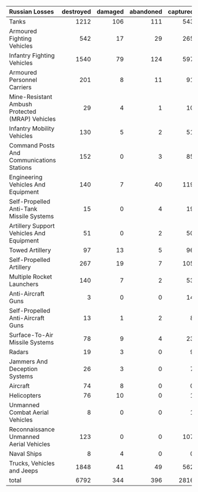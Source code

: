 | Russian Losses                                   |   destroyed |   damaged |   abandoned |   captured |   total |
|:-------------------------------------------------|------------:|----------:|------------:|-----------:|--------:|
| Tanks                                            |        1212 |       106 |         111 |        543 |    1972 |
| Armoured Fighting Vehicles                       |         542 |        17 |          29 |        265 |     853 |
| Infantry Fighting Vehicles                       |        1540 |        79 |         124 |        597 |    2340 |
| Armoured Personnel Carriers                      |         201 |         8 |          11 |         91 |     311 |
| Mine-Resistant Ambush Protected  (MRAP) Vehicles |          29 |         4 |           1 |         10 |      44 |
| Infantry Mobility Vehicles                       |         130 |         5 |           2 |         51 |     188 |
| Command Posts And Communications Stations        |         152 |         0 |           3 |         85 |     240 |
| Engineering Vehicles And Equipment               |         140 |         7 |          40 |        119 |     306 |
| Self-Propelled Anti-Tank Missile Systems         |          15 |         0 |           4 |         19 |      38 |
| Artillery Support Vehicles And Equipment         |          51 |         0 |           2 |         50 |     103 |
| Towed Artillery                                  |          97 |        13 |           5 |         96 |     211 |
| Self-Propelled Artillery                         |         267 |        19 |           7 |        105 |     398 |
| Multiple Rocket Launchers                        |         140 |         7 |           2 |         53 |     202 |
| Anti-Aircraft Guns                               |           3 |         0 |           0 |         14 |      17 |
| Self-Propelled Anti-Aircraft Guns                |          13 |         1 |           2 |          8 |      24 |
| Surface-To-Air Missile Systems                   |          78 |         9 |           4 |         23 |     114 |
| Radars                                           |          19 |         3 |           0 |          9 |      31 |
| Jammers And Deception Systems                    |          26 |         3 |           0 |          7 |      36 |
| Aircraft                                         |          74 |         8 |           0 |          0 |      82 |
| Helicopters                                      |          76 |        10 |           0 |          1 |      87 |
| Unmanned Combat Aerial Vehicles                  |           8 |         0 |           0 |          1 |       9 |
| Reconnaissance Unmanned Aerial Vehicles          |         123 |         0 |           0 |        107 |     230 |
| Naval Ships                                      |           8 |         4 |           0 |          0 |      12 |
| Trucks, Vehicles and Jeeps                       |        1848 |        41 |          49 |        562 |    2500 |
| total                                            |        6792 |       344 |         396 |       2816 |   10348 |